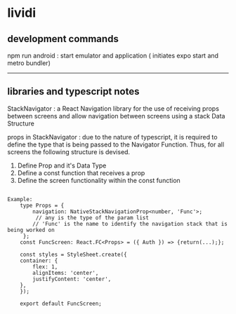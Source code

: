 # lividi


## development commands

npm run android : start emulator and application ( initiates expo start and metro bundler)

---

## libraries and typescript notes

StackNavigator : a React Navigation library  for the use of receiving props between screens and allow navigation between screens using a stack Data Structure

props in StackNavigator : due to the nature of typescript, it is required to define the type that is being passed to the Navigator Function.
Thus, for all screens the following structure is devised.

1) Define Prop and it's Data Type
2) Define a const function that receives a prop
3) Define the screen functionality within the const function

```

Example:
    type Props = {
        navigation: NativeStackNavigationProp<number, 'Func'>; 
         // any is the type of the param list
        // 'Func' is the name to identify the navigation stack that is being worked on
     };
    const FuncScreen: React.FC<Props> = ({ Auth }) => {return(...);};
    
    const styles = StyleSheet.create({
    container: {
        flex: 1,
        alignItems: 'center',
        justifyContent: 'center',
    },
    });

    export default FuncScreen;

```